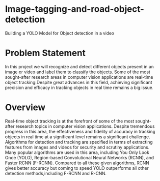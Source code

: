 # Image-tagging-and-road-object-detection
Building a YOLO Model for Object detection in a video
# Problem Statement
In this project we will recognize and detect different objects present in an image or video and label them to classify the objects. Some of the most sought-after research areas in computer vision applications are real-time object tracking.Despite great advances in this field, achieving significant precision and efficacy in tracking objects in real time remains a big issue.
# Overview
Real-time object tracking is at the forefront of some of the most sought-after research topics in computer vision applications. Despite tremendous progress in this area, the effectiveness and fidelity of accuracy in tracking objects in real time at a significant level remains a significant challenge. Algorithms for detection and tracking are specified in terms of extracting features from images and videos for security and scrutiny applications. Many popular algorithms are used in this area, including You Only Look Once (YOLO), Region-based Convolutional Neural Networks (RCNN), and Faster RCNN (F-RCNN). Compared to all these given algorithms, RCNN gives better accuracy but coming to speed YOLO outperforms all other detection methods,including F-RCNN and R-CNN.
